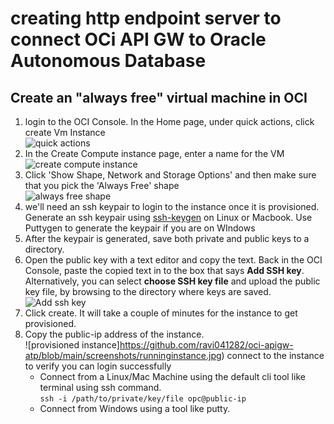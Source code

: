 # creating http endpoint server to connect OCi API GW to Oracle Autonomous Database
## Create an "always free" virtual machine in OCI
1. login to the OCI Console. In the Home page, under quick actions, click create Vm Instance
<br>![quick actions](https://github.com/ravi041282/oci-apigw-atp/blob/main/screenshots/quickactions.jpg)
2. In the Create Compute instance page, enter a name for the VM
<br>![create compute instance](https://github.com/ravi041282/oci-apigw-atp/blob/main/screenshots/createcompute.jpg)
3. Click 'Show Shape, Network and Storage Options' and then make sure that you pick the 'Always Free' shape
<br>![always free shape](https://github.com/ravi041282/oci-apigw-atp/blob/main/screenshots/alwaysfree.jpg)
4. we'll need an ssh keypair to login to the instance once it is provisioned. Generate an ssh keypair using [ssh-keygen](https://www.ssh.com/ssh/keygen/) on Linux or Macbook. Use Puttygen to generate the keypair if you are on WIndows
5. After the keypair is generated, save both private and public keys to a directory.
6. Open the public key with a text editor and copy the text. Back in the OCI Console, paste the copied text in to the box that says **Add SSH key**. Alternatively, you can select **choose SSH key file** and upload the public key file, by browsing to the directory where keys are saved.
<br>![Add ssh key](https://github.com/ravi041282/oci-apigw-atp/blob/main/screenshots/sshkey.jpg)
7. Click create. It will take a couple of minutes for the instance to get provisioned.
8. Copy the public-ip address of the instance. 
<br>![provisioned instance]https://github.com/ravi041282/oci-apigw-atp/blob/main/screenshots/runninginstance.jpg)
connect to the instance to verify you can login successfully
   * Connect from a Linux/Mac Machine using the default cli tool like terminal using ssh command.
   <br>`ssh -i /path/to/private/key/file opc@public-ip`
   * Connect from Windows using a tool like putty.

